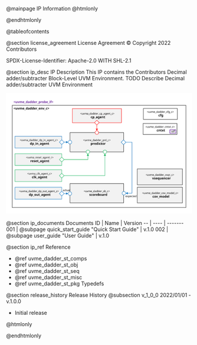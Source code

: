 @mainpage IP Information
@htmlonly
<div class="autonumbering">
@endhtmlonly



@tableofcontents



@section license_agreement License Agreement
© Copyright 2022 Contributors

SPDX-License-Identifier: Apache-2.0 WITH SHL-2.1



@section ip_desc IP Description
This IP contains the Contributors Decimal adder/subtracter Block-Level UVM Environment.
TODO Describe Decimal adder/subtracter UVM Environment

![uvme_dadder_env_c Block Diagram](env_block_diagram.svg)


@section ip_documents Documents
ID | Name | Version
-- | ---- | -------
001 | @subpage quick_start_guide "Quick Start Guide" | v.1.0
002 | @subpage user_guide "User Guide" | v.1.0


@section ip_ref Reference
 * @ref uvme_dadder_st_comps
 * @ref uvme_dadder_st_obj
 * @ref uvme_dadder_st_seq
 * @ref uvme_dadder_st_misc
 * @ref uvme_dadder_st_pkg Typedefs


@section release_history Release History
@subsection v_1_0_0 2022/01/01 - v.1.0.0
- Initial release



@htmlonly
</div>
@endhtmlonly